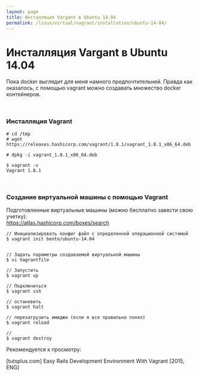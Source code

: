 ```yaml
---
layout: page
title: Инсталляция Vargant в Ubuntu 14.04
permalink: /linux/virtual/vagrant/installation/ubuntu-14-04/
---
```



# Инсталляция Vargant в Ubuntu 14.04

Пока docker выглядит для меня намного предпочтительней. Правда как оказалось, с помощью vagrant можно создавать множество docker контейнеров.


<br/>

### Инсталляция Vagrant

    # cd /tmp
    # wget https://releases.hashicorp.com/vagrant/1.8.1/vagrant_1.8.1_x86_64.deb

    # dpkg -i vagrant_1.8.1_x86_64.deb

    $ vagrant -v
    Vagrant 1.8.1


<br/>

### Создание виртуальной машины с помощью Vagrant

Подготовленные виртуальные машины (можно бесплатно завести свою учетку):  
https://atlas.hashicorp.com/boxes/search


    // Инициализировать конфиг файл с определенной операционной системой
    $ vagrant init bento/ubuntu-14.04


    // Задать параметры создаваемой виртуальной машины
    $ vi Vagrantfile

    // Запустить
    $ vagrant up

    // Подключиться
    $ vagrant ssh

    // остановить
    $ vagrant halt

    // перезагрузить имиджи (если я все правильно понял)
    $ vagrant reload

    //
    $ vagrant destroy


Рекомендуется к просмотру:  

[tutsplus.com] Easy Rails Development Environment With Vagrant [2015, ENG]

